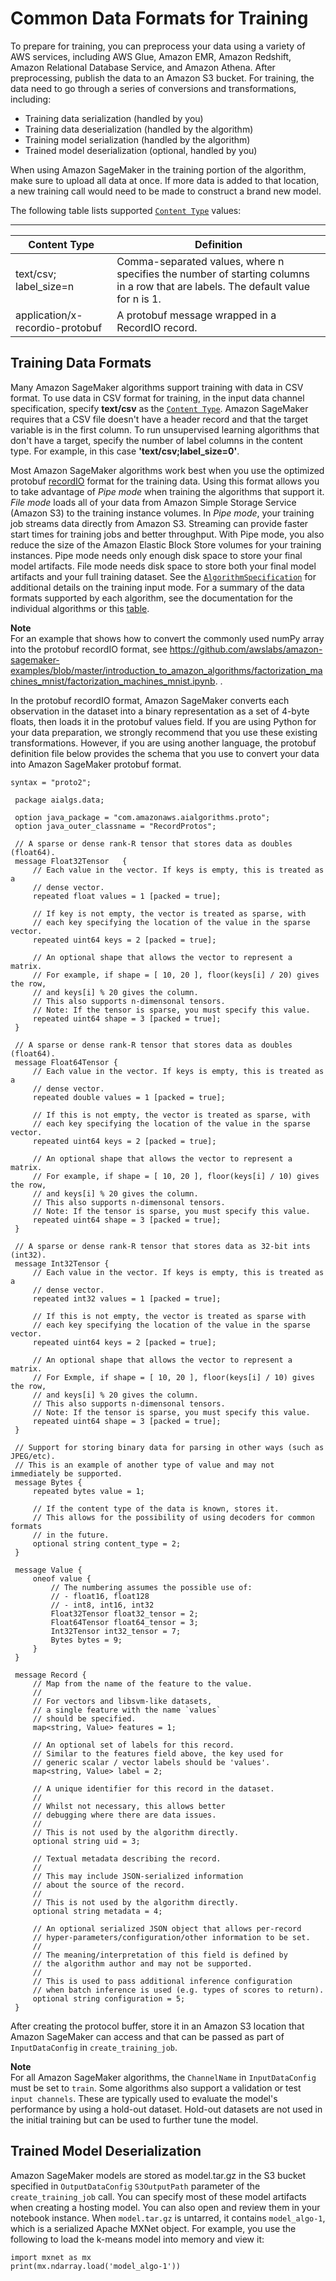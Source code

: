 # Common Data Formats for Training<a name="cdf-training"></a>

To prepare for training, you can preprocess your data using a variety of AWS services, including AWS Glue, Amazon EMR, Amazon Redshift, Amazon Relational Database Service, and Amazon Athena\. After preprocessing, publish the data to an Amazon S3 bucket\. For training, the data need to go through a series of conversions and transformations, including: 
+ Training data serialization \(handled by you\) 
+ Training data deserialization \(handled by the algorithm\) 
+ Training model serialization \(handled by the algorithm\) 
+ Trained model deserialization \(optional, handled by you\) 

When using Amazon SageMaker in the training portion of the algorithm, make sure to upload all data at once\. If more data is added to that location, a new training call would need to be made to construct a brand new model\.

The following table lists supported [ `Content Type`](https://docs.aws.amazon.com/sagemaker/latest/APIReference/API_Channel.html#SageMaker-Type-Channel-ContentType) values:


****  

| Content Type | Definition | 
| --- | --- | 
| text/csv; label\_size=n | Comma\-separated values, where n specifies the number of starting columns in a row that are labels\. The default value for n is 1\. | 
| application/x\-recordio\-protobuf |  A protobuf message wrapped in a RecordIO record\.  | 

## Training Data Formats<a name="td-serialization"></a>

Many Amazon SageMaker algorithms support training with data in CSV format\. To use data in CSV format for training, in the input data channel specification, specify **text/csv** as the [ `Content Type`](https://docs.aws.amazon.com/sagemaker/latest/APIReference/API_Channel.html#SageMaker-Type-Channel-ContentType)\. Amazon SageMaker requires that a CSV file doesn't have a header record and that the target variable is in the first column\. To run unsupervised learning algorithms that don't have a target, specify the number of label columns in the content type\. For example, in this case **'text/csv;label\_size=0'**\. 

Most Amazon SageMaker algorithms work best when you use the optimized protobuf [recordIO](https://mxnet.apache.org/api/architecture/note_data_loading#data-format ) format for the training data\. Using this format allows you to take advantage of *Pipe mode* when training the algorithms that support it\. *File mode* loads all of your data from Amazon Simple Storage Service \(Amazon S3\) to the training instance volumes\. In *Pipe mode*, your training job streams data directly from Amazon S3\. Streaming can provide faster start times for training jobs and better throughput\. With Pipe mode, you also reduce the size of the Amazon Elastic Block Store volumes for your training instances\. Pipe mode needs only enough disk space to store your final model artifacts\. File mode needs disk space to store both your final model artifacts and your full training dataset\. See the [ `AlgorithmSpecification`](https://docs.aws.amazon.com/sagemaker/latest/APIReference/API_AlgorithmSpecification.html) for additional details on the training input mode\. For a summary of the data formats supported by each algorithm, see the documentation for the individual algorithms or this [table](https://docs.aws.amazon.com/sagemaker/latest/dg/sagemaker-algo-docker-registry-paths.html)\. 

**Note**  
 For an example that shows how to convert the commonly used numPy array into the protobuf recordIO format, see [https://github\.com/awslabs/amazon\-sagemaker\-examples/blob/master/introduction\_to\_amazon\_algorithms/factorization\_machines\_mnist/factorization\_machines\_mnist\.ipynb](https://github.com/awslabs/amazon-sagemaker-examples/blob/master/introduction_to_amazon_algorithms/factorization_machines_mnist/factorization_machines_mnist.ipynb)\. \. 

In the protobuf recordIO format, Amazon SageMaker converts each observation in the dataset into a binary representation as a set of 4\-byte floats, then loads it in the protobuf values field\. If you are using Python for your data preparation, we strongly recommend that you use these existing transformations\. However, if you are using another language, the protobuf definition file below provides the schema that you use to convert your data into Amazon SageMaker protobuf format\.

```
syntax = "proto2";
 
 package aialgs.data;
 
 option java_package = "com.amazonaws.aialgorithms.proto";
 option java_outer_classname = "RecordProtos";
 
 // A sparse or dense rank-R tensor that stores data as doubles (float64).
 message Float32Tensor   {
     // Each value in the vector. If keys is empty, this is treated as a
     // dense vector.
     repeated float values = 1 [packed = true];
 
     // If key is not empty, the vector is treated as sparse, with
     // each key specifying the location of the value in the sparse vector.
     repeated uint64 keys = 2 [packed = true];
 
     // An optional shape that allows the vector to represent a matrix.
     // For example, if shape = [ 10, 20 ], floor(keys[i] / 20) gives the row,
     // and keys[i] % 20 gives the column.
     // This also supports n-dimensonal tensors.
     // Note: If the tensor is sparse, you must specify this value.
     repeated uint64 shape = 3 [packed = true];
 }
 
 // A sparse or dense rank-R tensor that stores data as doubles (float64).
 message Float64Tensor {
     // Each value in the vector. If keys is empty, this is treated as a
     // dense vector.
     repeated double values = 1 [packed = true];
 
     // If this is not empty, the vector is treated as sparse, with
     // each key specifying the location of the value in the sparse vector.
     repeated uint64 keys = 2 [packed = true];
 
     // An optional shape that allows the vector to represent a matrix.
     // For example, if shape = [ 10, 20 ], floor(keys[i] / 10) gives the row,
     // and keys[i] % 20 gives the column.
     // This also supports n-dimensonal tensors.
     // Note: If the tensor is sparse, you must specify this value.
     repeated uint64 shape = 3 [packed = true];
 }
 
 // A sparse or dense rank-R tensor that stores data as 32-bit ints (int32).
 message Int32Tensor {
     // Each value in the vector. If keys is empty, this is treated as a
     // dense vector.
     repeated int32 values = 1 [packed = true];
 
     // If this is not empty, the vector is treated as sparse with
     // each key specifying the location of the value in the sparse vector.
     repeated uint64 keys = 2 [packed = true];
 
     // An optional shape that allows the vector to represent a matrix.
     // For Exmple, if shape = [ 10, 20 ], floor(keys[i] / 10) gives the row,
     // and keys[i] % 20 gives the column.
     // This also supports n-dimensonal tensors.
     // Note: If the tensor is sparse, you must specify this value.
     repeated uint64 shape = 3 [packed = true];
 }
 
 // Support for storing binary data for parsing in other ways (such as JPEG/etc).
 // This is an example of another type of value and may not immediately be supported.
 message Bytes {
     repeated bytes value = 1;
 
     // If the content type of the data is known, stores it.
     // This allows for the possibility of using decoders for common formats
     // in the future.
     optional string content_type = 2;
 }
 
 message Value {
     oneof value {
         // The numbering assumes the possible use of:
         // - float16, float128
         // - int8, int16, int32
         Float32Tensor float32_tensor = 2;
         Float64Tensor float64_tensor = 3;
         Int32Tensor int32_tensor = 7;
         Bytes bytes = 9;
     }
 }
 
 message Record {
     // Map from the name of the feature to the value.
     //
     // For vectors and libsvm-like datasets,
     // a single feature with the name `values`
     // should be specified.
     map<string, Value> features = 1;
 
     // An optional set of labels for this record.
     // Similar to the features field above, the key used for
     // generic scalar / vector labels should be 'values'.
     map<string, Value> label = 2;
 
     // A unique identifier for this record in the dataset.
     //
     // Whilst not necessary, this allows better
     // debugging where there are data issues.
     //
     // This is not used by the algorithm directly.
     optional string uid = 3;
 
     // Textual metadata describing the record.
     //
     // This may include JSON-serialized information
     // about the source of the record.
     //
     // This is not used by the algorithm directly.
     optional string metadata = 4;
 
     // An optional serialized JSON object that allows per-record
     // hyper-parameters/configuration/other information to be set.
     //
     // The meaning/interpretation of this field is defined by
     // the algorithm author and may not be supported.
     //
     // This is used to pass additional inference configuration
     // when batch inference is used (e.g. types of scores to return).
     optional string configuration = 5;
 }
```

After creating the protocol buffer, store it in an Amazon S3 location that Amazon SageMaker can access and that can be passed as part of `InputDataConfig` in `create_training_job`\. 

**Note**  
For all Amazon SageMaker algorithms, the `ChannelName` in `InputDataConfig` must be set to `train`\. Some algorithms also support a validation or test `input channels`\. These are typically used to evaluate the model's performance by using a hold\-out dataset\. Hold\-out datasets are not used in the initial training but can be used to further tune the model\.

## Trained Model Deserialization<a name="td-deserialization"></a>

Amazon SageMaker models are stored as model\.tar\.gz in the S3 bucket specified in `OutputDataConfig` `S3OutputPath` parameter of the `create_training_job` call\. You can specify most of these model artifacts when creating a hosting model\. You can also open and review them in your notebook instance\. When `model.tar.gz` is untarred, it contains `model_algo-1`, which is a serialized Apache MXNet object\. For example, you use the following to load the k\-means model into memory and view it: 

```
import mxnet as mx
print(mx.ndarray.load('model_algo-1'))
```